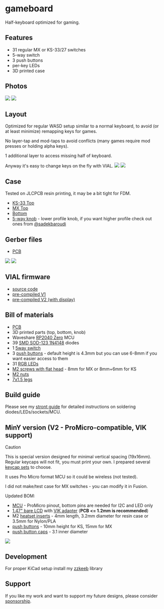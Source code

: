 # gameboard

Half-keyboard optimized for gaming.

## Features

- 31 regular MX or KS-33/27 switches
- 5-way switch
- 3 push buttons
- per-key LEDs
- 3D printed case

## Photos

![](./images/top.jpg) ![](./images/bottom.jpg)

## Layout

Optimized for regular WASD setup similar to a normal keyboard, to avoid (or at least minimize) remapping keys for games.

No layer-tap and mod-taps to avoid conflicts (many games require mod presses or holding alpha keys).

1 additional layer to access missing half of keyboard.

Anyway it's easy to change keys on the fly with VIAL.
![](./images/layout-1.png) ![](./images/layout-2.png)

## Case

Tested on JLCPCB resin printing, it may be a bit tight for FDM.

- [KS-33 Top](./case/top.stl)
- [MX Top](./case/top-mx.stl)
- [Bottom](./case/bottom.stl)
- [5-way knob](./case/5way-short.stl) - lower profile knob, if you want higher profile check out ones from [@sadekbaroudi](https://github.com/sadekbaroudi/fingerpunch/tree/master/3d-models/5-way-tactile-switch-knobs)

## Gerber files

- [PCB](./pcb/production/pcb.zip)

![](./images/pcb-top.png)
![](./images/pcb-bottom.png)

## VIAL firmware

- [source code](https://github.com/zzeneg/vial-qmk/tree/feature/zzeneg/keyboards/gameboard)
- [pre-compiled V1](https://github.com/zzeneg/vial-qmk/releases/download/zzeneg/gameboard_v1_vial.uf2)
- [pre-compiled V2 (with display)](https://github.com/zzeneg/vial-qmk/releases/download/zzeneg/gameboard_v2_vial.uf2)

## Bill of materials

- [PCB](./pcb/production/pcb.zip)
- 3D printed parts (top, bottom, knob)
- Waveshare [RP2040 Zero](https://www.aliexpress.com/item/3256804090654134.html) MCU
- 39 [SMD SOD-123 1N4148](https://www.aliexpress.com/item/1005002882901030.html) diodes
- 1 [5way switch](https://www.aliexpress.com/item/4000681560472.html)
- 3 [push buttons](https://www.aliexpress.com/item/32912263133.html) - default height is 4.3mm but you can use 6-8mm if you want easier access to them
- 31 [RGB LEDs](https://www.aliexpress.com/item/1005003636607308.html)
- [M2 screws with flat head](https://www.aliexpress.com/item/4001248931159.html) - 8mm for MX or 8mm+6mm for KS
- [M2 nuts](https://www.aliexpress.com/item/1005001412230125.html)
- [7x1.5 legs](https://www.aliexpress.com/item/1005002995402961.html)

## Build guide

Please see my [stront guide](https://github.com/zzeneg/stront/blob/main/build-guide/choc/readme.md) for detailed instructions on soldering diodes/LEDs/sockets/MCU.

## MinY version (V2 - ProMicro-compatible, VIK support)

> [!CAUTION]
> This is special version designed for minimal vertical spacing (19x16mm). Regular keycaps will not fit, you must print your own. I prepared several [keycap sets](./case/minY/keycaps/) to choose.
>
> It uses Pro Micro format MCU so it could be wireless (not tested).
>
> I did not make/test case for MX switches - you can modify it in Fusion.

Updated BOM:

- [MCU](https://www.aliexpress.com/item/1005006130019224.html) - ProMicro pinout, bottom pins are needed for I2C and LED only
- [1.47" bare LCD](https://www.aliexpress.com/item/1005004833011998.html) with [VIK adapter](https://github.com/zzeneg/vik-display-adapter) (**PCB <= 1.2mm is recommended**)
- M2 [heatset inserts](https://www.aliexpress.com/item/1005004624377733.html) - 4mm length, 3.2mm diameter for resin case or 3.5mm for Nylon/PLA
- [push buttons](https://www.aliexpress.com/item/1005006143163980.html) - 10mm height for KS, 15mm for MX
- [push button caps](https://www.aliexpress.com/item/1005001584967258.html) - 3.1 inner diameter

![](./images/minY.jpg)

## Development

For proper KiCad setup install my [zzkeeb](https://github.com/zzeneg/zzkeeb/blob/main/README.md#installation) library

## Support

If you like my work and want to support my future designs, please consider [sponsorship](https://github.com/sponsors/zzeneg).
